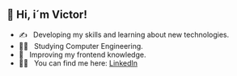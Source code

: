 ## 👋 Hi, i´m <strong>Victor!</strong>

- ✍️ &nbsp; Developing my skills and learning about new technologies.
- 👨‍🎓 &nbsp; Studying Computer Engineering.
- 🚀 &nbsp; Improving my frontend knowledge.
- 🙋‍♂️ &nbsp; You can find me here: <a href="https://www.linkedin.com/in/victorfrts"> LinkedIn</a>

